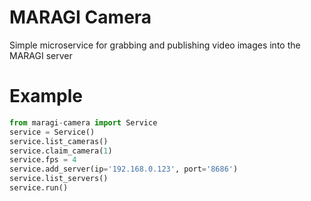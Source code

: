 # MARAGI Camera

Simple microservice for grabbing and publishing video images into the MARAGI server

# Example

```python
from maragi-camera import Service
service = Service()
service.list_cameras()
service.claim_camera(1)
service.fps = 4
service.add_server(ip='192.168.0.123', port='8686')
service.list_servers()
service.run()
```
